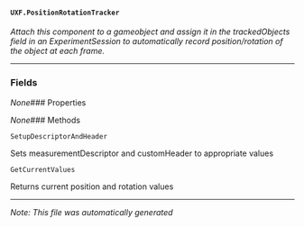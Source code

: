#### `UXF.PositionRotationTracker`
*Attach this component to a gameobject and assign it in the trackedObjects field in an ExperimentSession to automatically record position/rotation of the object at each frame.*
---
### Fields
*None*### Properties
*None*### Methods
`SetupDescriptorAndHeader`
Sets measurementDescriptor and customHeader to appropriate values
`GetCurrentValues`
Returns current position and rotation values
---
*Note: This file was automatically generated*
